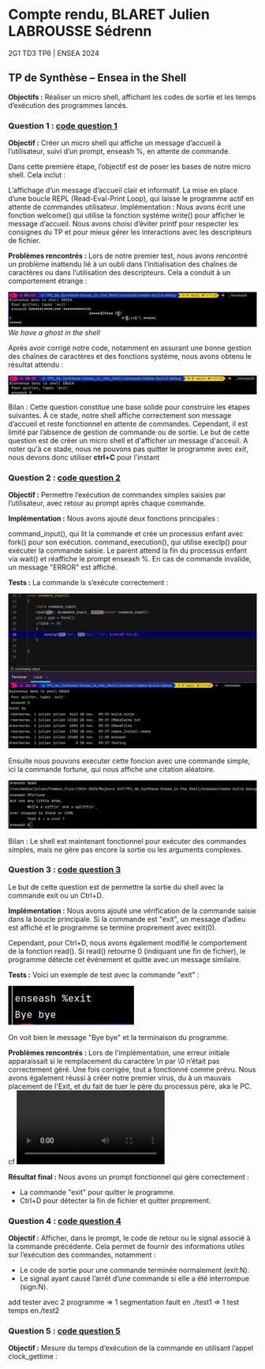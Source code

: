 # Compte rendu, BLARET Julien LABROUSSE Sédrenn
2G1 TD3 TP6 | ENSEA 2024

## TP de Synthèse – Ensea in the Shell

**Objectifs :** Réaliser un micro shell, affichant les codes de sortie et les temps d’exécution
des programmes lancés.


### Question 1 : [code question 1](../enseash/question1.c)

**Objectif :** Créer un micro shell qui affiche un message d’accueil à l’utilisateur, suivi d’un prompt, enseash %, en attente de commande.

Dans cette première étape, l’objectif est de poser les bases de notre micro shell. Cela inclut :

L’affichage d’un message d’accueil clair et informatif.
La mise en place d’une boucle REPL (Read-Eval-Print Loop), qui laisse le programme actif en attente de commandes utilisateur.
Implémentation :
Nous avons écrit une fonction welcome() qui utilise la fonction système write() pour afficher le message d’accueil. Nous avons choisi d’éviter printf pour respecter les consignes du TP et pour mieux gérer les interactions avec les descripteurs de fichier.

**Problèmes rencontrés :**
Lors de notre premier test, nous avons rencontré un problème inattendu lié à un oubli dans l’initialisation des chaînes de caractères ou dans l’utilisation des descripteurs. Cela a conduit à un comportement étrange :

![imageghost](photos/Q1_ghost.jpeg)
_We have a ghost in the shell_

Après avoir corrigé notre code, notamment en assurant une bonne gestion des chaînes de caractères et des fonctions système, nous avons obtenu le résultat attendu :

![imageq1final](photos/q1final.png)

Bilan :
Cette question constitue une base solide pour construire les étapes suivantes. À ce stade, notre shell affiche correctement son message d’accueil et reste fonctionnel en attente de commandes. Cependant, il est limité par l’absence de gestion de commande ou de sortie.
Le but de cette question est de créer un micro shell et d'afficher un message d'acceuil. 
A noter qu'à ce stade, nous ne pouvons pas quitter le programme avec *exit*, nous devons donc utiliser **ctrl+C** pour l'instant


### Question 2 : [code question 2](../enseash/question2.c)

**Objectif :** Permettre l’exécution de commandes simples saisies par l’utilisateur, avec retour au prompt après chaque commande.

**Implémentation :**
Nous avons ajouté deux fonctions principales :

command_input(), qui lit la commande et crée un processus enfant avec fork() pour son exécution.
command_execution(), qui utilise execlp() pour exécuter la commande saisie.
Le parent attend la fin du processus enfant via wait() et réaffiche le prompt enseash %. En cas de commande invalide, un message "ERROR" est affiché.

**Tests :**
La commande ls s’exécute correctement :

![image test fonction](photos/q2_test_avec_execlp_marche.png)

Ensuite nous pouvons executer cette foncion avec une commande simple, ici la commande fortune, qui nous affiche une citation aléatoire. 

![image test fonction](photos/q2_Marche.png)

Bilan :
Le shell est maintenant fonctionnel pour exécuter des commandes simples, mais ne gère pas encore la sortie ou les arguments complexes.


### Question 3 : [code question 3](../enseash/question3.c)

Le but de cette question est de permettre la sortie du shell avec la commande exit ou un Ctrl+D.

**Implémentation :**
Nous avons ajouté une vérification de la commande saisie dans la boucle principale. Si la commande est "exit", un message d’adieu est affiché et le programme se termine proprement avec exit(0).

Cependant, pour Ctrl+D, nous avons également modifié le comportement de la fonction read(). Si read() retourne 0 (indiquant une fin de fichier), le programme détecte cet événement et quitte avec un message similaire.

**Tests :**
Voici un exemple de test avec la commande "exit" :

![image test fonction](photos/q3.png)

On voit bien le message "Bye bye" et la terminaison du programme.


**Problèmes rencontrés :**
Lors de l'implémentation, une erreur initiale apparaissait si le remplacement du caractère \n par \0 n’était pas correctement géré. Une fois corrigée, tout a fonctionné comme prévu.
Nous avons également réussi à créer notre premier virus, du à un mauvais placement de l'Exit, et du fait de tuer le père du processus père, aka le PC. 
cf ![Virus](photos/q4_virus.mp4)

**Résultat final :**
Nous avons un prompt fonctionnel qui gère correctement :
  - La commande "exit" pour quitter le programme.
  - Ctrl+D pour détecter la fin de fichier et quitter proprement.
    

### Question 4 : [code question 4](../enseash/question4.c)

**Objectif :** Afficher, dans le prompt, le code de retour ou le signal associé à la commande précédente. Cela permet de fournir des informations utiles sur l’exécution des commandes, notamment :

  - Le code de sortie pour une commande terminée normalement (exit:N).
  - Le signal ayant causé l’arrêt d’une commande si elle a été interrompue (sign:N).


add tester avec 2 programme => 1 segmentation fault en ./test1
                            => 1 test temps           en./test2



### Question 5 : [code question 5](../enseash/question5.c)
**Objectif :** Mesure du temps d’exécution de la commande en utilisant l’appel clock_gettime :







